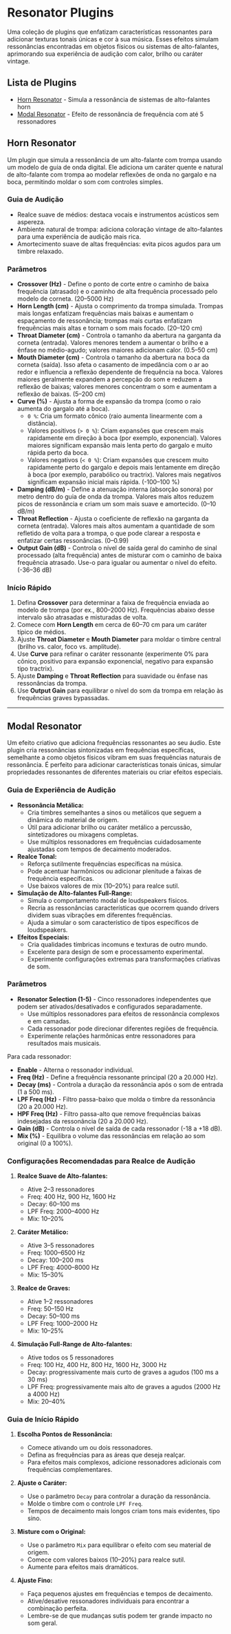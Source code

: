 # Resonator Plugins

Uma coleção de plugins que enfatizam características ressonantes para adicionar texturas tonais únicas e cor à sua música. Esses efeitos simulam ressonâncias encontradas em objetos físicos ou sistemas de alto-falantes, aprimorando sua experiência de audição com calor, brilho ou caráter vintage.

## Lista de Plugins

- [Horn Resonator](#horn-resonator) - Simula a ressonância de sistemas de alto-falantes horn
- [Modal Resonator](#modal-resonator) - Efeito de ressonância de frequência com até 5 ressonadores

## Horn Resonator

Um plugin que simula a ressonância de um alto-falante com trompa usando um modelo de guia de onda digital. Ele adiciona um caráter quente e natural de alto-falante com trompa ao modelar reflexões de onda no gargalo e na boca, permitindo moldar o som com controles simples.

### Guia de Audição

- Realce suave de médios: destaca vocais e instrumentos acústicos sem aspereza.
- Ambiente natural de trompa: adiciona coloração vintage de alto-falantes para uma experiência de audição mais rica.
- Amortecimento suave de altas frequências: evita picos agudos para um timbre relaxado.

### Parâmetros

- **Crossover (Hz)** - Define o ponto de corte entre o caminho de baixa frequência (atrasado) e o caminho de alta frequência processado pelo modelo de corneta. (20–5000 Hz)
- **Horn Length (cm)** - Ajusta o comprimento da trompa simulada. Trompas mais longas enfatizam frequências mais baixas e aumentam o espaçamento de ressonância; trompas mais curtas enfatizam frequências mais altas e tornam o som mais focado. (20–120 cm)
- **Throat Diameter (cm)** - Controla o tamanho da abertura na garganta da corneta (entrada). Valores menores tendem a aumentar o brilho e a ênfase no médio-agudo; valores maiores adicionam calor. (0.5–50 cm)
- **Mouth Diameter (cm)** - Controla o tamanho da abertura na boca da corneta (saída). Isso afeta o casamento de impedância com o ar ao redor e influencia a reflexão dependente de frequência na boca. Valores maiores geralmente expandem a percepção do som e reduzem a reflexão de baixas; valores menores concentram o som e aumentam a reflexão de baixas. (5–200 cm)
- **Curve (%)** - Ajusta a forma de expansão da trompa (como o raio aumenta do gargalo até a boca).
    - `0 %`: Cria um formato cônico (raio aumenta linearmente com a distância).
    - Valores positivos (`> 0 %`): Criam expansões que crescem mais rapidamente em direção à boca (por exemplo, exponencial). Valores maiores significam expansão mais lenta perto do gargalo e muito rápida perto da boca.
    - Valores negativos (`< 0 %`): Criam expansões que crescem muito rapidamente perto do gargalo e depois mais lentamente em direção à boca (por exemplo, parabólico ou tractrix). Valores mais negativos significam expansão inicial mais rápida.
    (-100–100 %)
- **Damping (dB/m)** - Define a atenuação interna (absorção sonora) por metro dentro do guia de onda da trompa. Valores mais altos reduzem picos de ressonância e criam um som mais suave e amortecido. (0–10 dB/m)
- **Throat Reflection** - Ajusta o coeficiente de reflexão na garganta da corneta (entrada). Valores mais altos aumentam a quantidade de som refletido de volta para a trompa, o que pode clarear a resposta e enfatizar certas ressonâncias. (0–0.99)
- **Output Gain (dB)** - Controla o nível de saída geral do caminho de sinal processado (alta frequência) antes de misturar com o caminho de baixa frequência atrasado. Use-o para igualar ou aumentar o nível do efeito. (-36–36 dB)

### Início Rápido

1. Defina **Crossover** para determinar a faixa de frequência enviada ao modelo de trompa (por ex., 800–2000 Hz). Frequências abaixo desse intervalo são atrasadas e misturadas de volta.
2. Comece com **Horn Length** em cerca de 60–70 cm para um caráter típico de médios.
3. Ajuste **Throat Diameter** e **Mouth Diameter** para moldar o timbre central (brilho vs. calor, foco vs. amplitude).
4. Use **Curve** para refinar o caráter ressonante (experimente 0% para cônico, positivo para expansão exponencial, negativo para expansão tipo tractrix).
5. Ajuste **Damping** e **Throat Reflection** para suavidade ou ênfase nas ressonâncias da trompa.
6. Use **Output Gain** para equilibrar o nível do som da trompa em relação às frequências graves bypassadas.

---

## Modal Resonator

Um efeito criativo que adiciona frequências ressonantes ao seu áudio. Este plugin cria ressonâncias sintonizadas em frequências específicas, semelhante a como objetos físicos vibram em suas frequências naturais de ressonância. É perfeito para adicionar características tonais únicas, simular propriedades ressonantes de diferentes materiais ou criar efeitos especiais.

### Guia de Experiência de Audição

- **Ressonância Metálica:**
  - Cria timbres semelhantes a sinos ou metálicos que seguem a dinâmica do material de origem.
  - Útil para adicionar brilho ou caráter metálico a percussão, sintetizadores ou mixagens completas.
  - Use múltiplos ressonadores em frequências cuidadosamente ajustadas com tempos de decaimento moderados.
- **Realce Tonal:**
  - Reforça sutilmente frequências específicas na música.
  - Pode acentuar harmônicos ou adicionar plenitude a faixas de frequência específicas.
  - Use baixos valores de mix (10–20%) para realce sutil.
- **Simulação de Alto-falantes Full-Range:**
  - Simula o comportamento modal de loudspeakers físicos.
  - Recria as ressonâncias características que ocorrem quando drivers dividem suas vibrações em diferentes frequências.
  - Ajuda a simular o som característico de tipos específicos de loudspeakers.
- **Efeitos Especiais:**
  - Cria qualidades tímbricas incomuns e texturas de outro mundo.
  - Excelente para design de som e processamento experimental.
  - Experimente configurações extremas para transformações criativas de som.

### Parâmetros

- **Resonator Selection (1-5)** - Cinco ressonadores independentes que podem ser ativados/desativados e configurados separadamente.
  - Use múltiplos ressonadores para efeitos de ressonância complexos e em camadas.
  - Cada ressonador pode direcionar diferentes regiões de frequência.
  - Experimente relações harmônicas entre ressonadores para resultados mais musicais.

Para cada ressonador:

- **Enable** - Alterna o ressonador individual.
- **Freq (Hz)** - Define a frequência ressonante principal (20 a 20.000 Hz).
- **Decay (ms)** - Controla a duração da ressonância após o som de entrada (1 a 500 ms).
- **LPF Freq (Hz)** - Filtro passa-baixo que molda o timbre da ressonância (20 a 20.000 Hz).
- **HPF Freq (Hz)** - Filtro passa-alto que remove frequências baixas indesejadas da ressonância (20 a 20.000 Hz).
- **Gain (dB)** - Controla o nível de saída de cada ressonador (-18 a +18 dB).
- **Mix (%)** - Equilibra o volume das ressonâncias em relação ao som original (0 a 100%).

### Configurações Recomendadas para Realce de Audição

1. **Realce Suave de Alto-falantes:**
   - Ative 2–3 ressonadores
   - Freq: 400 Hz, 900 Hz, 1600 Hz
   - Decay: 60–100 ms
   - LPF Freq: 2000–4000 Hz
   - Mix: 10–20%

2. **Caráter Metálico:**
   - Ative 3–5 ressonadores
   - Freq: 1000–6500 Hz
   - Decay: 100–200 ms
   - LPF Freq: 4000–8000 Hz
   - Mix: 15–30%

3. **Realce de Graves:**
   - Ative 1–2 ressonadores
   - Freq: 50–150 Hz
   - Decay: 50–100 ms
   - LPF Freq: 1000–2000 Hz
   - Mix: 10–25%

4. **Simulação Full-Range de Alto-falantes:**
   - Ative todos os 5 ressonadores
   - Freq: 100 Hz, 400 Hz, 800 Hz, 1600 Hz, 3000 Hz
   - Decay: progressivamente mais curto de graves a agudos (100 ms a 30 ms)
   - LPF Freq: progressivamente mais alto de graves a agudos (2000 Hz a 4000 Hz)
   - Mix: 20–40%

### Guia de Início Rápido

1. **Escolha Pontos de Ressonância:**
   - Comece ativando um ou dois ressonadores.
   - Defina as frequências para as áreas que deseja realçar.
   - Para efeitos mais complexos, adicione ressonadores adicionais com frequências complementares.

2. **Ajuste o Caráter:**
   - Use o parâmetro `Decay` para controlar a duração da ressonância.
   - Molde o timbre com o controle `LPF Freq`.
   - Tempos de decaimento mais longos criam tons mais evidentes, tipo sino.

3. **Misture com o Original:**
   - Use o parâmetro `Mix` para equilibrar o efeito com seu material de origem.
   - Comece com valores baixos (10–20%) para realce sutil.
   - Aumente para efeitos mais dramáticos.

4. **Ajuste Fino:**
   - Faça pequenos ajustes em frequências e tempos de decaimento.
   - Ative/desative ressonadores individuais para encontrar a combinação perfeita.
   - Lembre-se de que mudanças sutis podem ter grande impacto no som geral. 